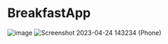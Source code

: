 # BreakfastApp

![image](https://user-images.githubusercontent.com/109075090/233986001-423f1f0a-5265-457e-94a9-4452ad11bf38.png) ![Screenshot 2023-04-24 143234 (Phone)](https://user-images.githubusercontent.com/109075090/233987887-289cc10e-0f13-4429-973d-2d97ffe50872.png)
